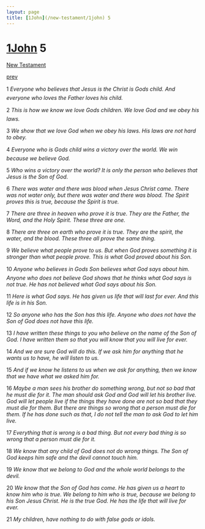 ```yaml
---
layout: page
title: [1John](/new-testament/1john) 5
---
```


# [1John](/new-testament/1john) 5

[New Testament](/new-testament)


[prev](/new-testament/1john/1john-4.html)

1 _Everyone who believes that Jesus is the Christ is Gods child. And everyone who loves the Father loves his child._

2 _This is how we know we love Gods children. We love God and we obey his laws._

3 _We show that we love God when we obey his laws. His laws are not hard to obey._

4 _Everyone who is Gods child wins a victory over the world. We win because we believe God._

5 _Who wins a victory over the world? It is only the person who believes that Jesus is the Son of God._

6 _There was water and there was blood when Jesus Christ came. There was not water only, but there was water and there was blood. The Spirit proves this is true, because the Spirit is true._

7 _There are three in heaven who prove it is true. They are the Father, the Word, and the Holy Spirit. These three are one._

8 _There are three on earth who prove it is true. They are the spirit, the water, and the blood. These three all prove the same thing._

9 _We believe what people prove to us. But when God proves something it is stronger than what people prove. This is what God proved about his Son._

10 _Anyone who believes in Gods Son believes what God says about him. Anyone who does not believe God shows that he thinks what God says is not true. He has not believed what God says about his Son._

11 _Here is what God says. He has given us life that will last for ever. And this life is in his Son._

12 _So anyone who has the Son has this life. Anyone who does not have the Son of God does not have this life._

13 _I have written these things to you who believe on the name of the Son of God. I have written them so that you will know that you will live for ever._

14 _And we are sure God will do this. If we ask him for anything that he wants us to have, he will listen to us._

15 _And if we know he listens to us when we ask for anything, then we know that we have what we asked him for._

16 _Maybe a man sees his brother do something wrong, but not so bad that he must die for it.  The man should ask God and God will let his brother live. God will let people live if the things they have done are not so bad that they must die for them. But there are things so wrong that a person must die for them. If he has done such as that, I do not tell the man to ask God to let him live._

17 _Everything that is wrong is a bad thing. But not every bad thing is so wrong that a person must die for it._

18 _We know that any child of God does not do wrong things. The Son of God keeps him safe and the devil cannot touch him._

19 _We know that we belong to God and the whole world belongs to the devil._

20 _We know that the Son of God has come. He has given us a heart to know him who is true. We belong to him who is true, because we belong to his Son Jesus Christ. He is the true God. He has the life that will live for ever._

21 _My children, have nothing to do with false gods or idols._

